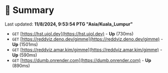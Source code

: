 # 📖 Summary
Last updated: **11/8/2024, 9:53:54 PTG "Asia/Kuala_Lumpur"**

- `GET` [https://hst.ujol.dev](https://hst.ujol.dev) - **Up** (730ms)
- `GET` [https://reddviz.deno.dev/gimme](https://reddviz.deno.dev/gimme) - **Up** (1501ms)
- `GET` [https://reddviz.amar.kim/gimme](https://reddviz.amar.kim/gimme) - **Up** (590ms)
- `GET` [https://dumb.onrender.com](https://dumb.onrender.com) - **Up** (890ms)
